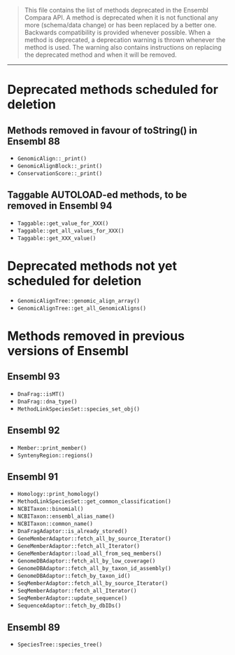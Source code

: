 > This file contains the list of methods deprecated in the Ensembl Compara
> API.  A method is deprecated when it is not functional any more
> (schema/data change) or has been replaced by a better one.  Backwards
> compatibility is provided whenever possible.  When a method is
> deprecated, a deprecation warning is thrown whenever the method is used.
> The warning also contains instructions on replacing the deprecated method
> and when it will be removed.

----

# Deprecated methods scheduled for deletion

## Methods removed in favour of toString() in Ensembl 88

* `GenomicAlign::_print()`
* `GenomicAlignBlock::_print()`
* `ConservationScore::_print()`

## Taggable AUTOLOAD-ed methods, to be removed in Ensembl 94

* `Taggable::get_value_for_XXX()`
* `Taggable::get_all_values_for_XXX()`
* `Taggable::get_XXX_value()`

# Deprecated methods not yet scheduled for deletion

* `GenomicAlignTree::genomic_align_array()`
* `GenomicAlignTree::get_all_GenomicAligns()`

# Methods removed in previous versions of Ensembl

## Ensembl 93

* `DnaFrag::isMT()`
* `DnaFrag::dna_type()`
* `MethodLinkSpeciesSet::species_set_obj()`

## Ensembl 92

* `Member::print_member()`
* `SyntenyRegion::regions()`

## Ensembl 91

* `Homology::print_homology()`
* `MethodLinkSpeciesSet::get_common_classification()`
* `NCBITaxon::binomial()`
* `NCBITaxon::ensembl_alias_name()`
* `NCBITaxon::common_name()`
* `DnaFragAdaptor::is_already_stored()`
* `GeneMemberAdaptor::fetch_all_by_source_Iterator()`
* `GeneMemberAdaptor::fetch_all_Iterator()`
* `GeneMemberAdaptor::load_all_from_seq_members()`
* `GenomeDBAdaptor::fetch_all_by_low_coverage()`
* `GenomeDBAdaptor::fetch_all_by_taxon_id_assembly()`
* `GenomeDBAdaptor::fetch_by_taxon_id()`
* `SeqMemberAdaptor::fetch_all_by_source_Iterator()`
* `SeqMemberAdaptor::fetch_all_Iterator()`
* `SeqMemberAdaptor::update_sequence()`
* `SequenceAdaptor::fetch_by_dbIDs()`

## Ensembl 89

* `SpeciesTree::species_tree()`

